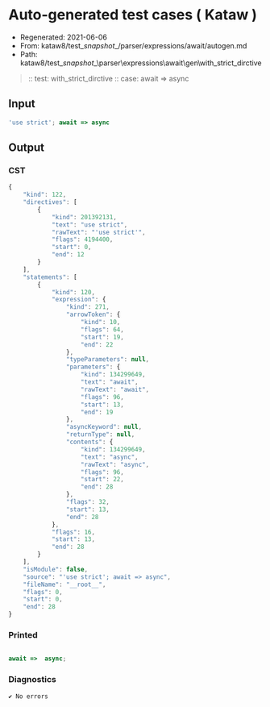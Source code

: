 # Auto-generated test cases ( Kataw )
- Regenerated: 2021-06-06
- From: kataw8/test\__snapshot__/parser/expressions/await/autogen.md
- Path: kataw8/test\__snapshot__\parser\expressions\await\gen\with_strict_dirctive
> :: test: with_strict_dirctive
> :: case: await => async
## Input

`````js
'use strict'; await => async
`````
## Output

### CST

```javascript
{
    "kind": 122,
    "directives": [
        {
            "kind": 201392131,
            "text": "use strict",
            "rawText": "'use strict'",
            "flags": 4194400,
            "start": 0,
            "end": 12
        }
    ],
    "statements": [
        {
            "kind": 120,
            "expression": {
                "kind": 271,
                "arrowToken": {
                    "kind": 10,
                    "flags": 64,
                    "start": 19,
                    "end": 22
                },
                "typeParameters": null,
                "parameters": {
                    "kind": 134299649,
                    "text": "await",
                    "rawText": "await",
                    "flags": 96,
                    "start": 13,
                    "end": 19
                },
                "asyncKeyword": null,
                "returnType": null,
                "contents": {
                    "kind": 134299649,
                    "text": "async",
                    "rawText": "async",
                    "flags": 96,
                    "start": 22,
                    "end": 28
                },
                "flags": 32,
                "start": 13,
                "end": 28
            },
            "flags": 16,
            "start": 13,
            "end": 28
        }
    ],
    "isModule": false,
    "source": "'use strict'; await => async",
    "fileName": "__root__",
    "flags": 0,
    "start": 0,
    "end": 28
}
```

### Printed

```javascript

await =>  async;
```

### Diagnostics

```javascript
✔ No errors
```

